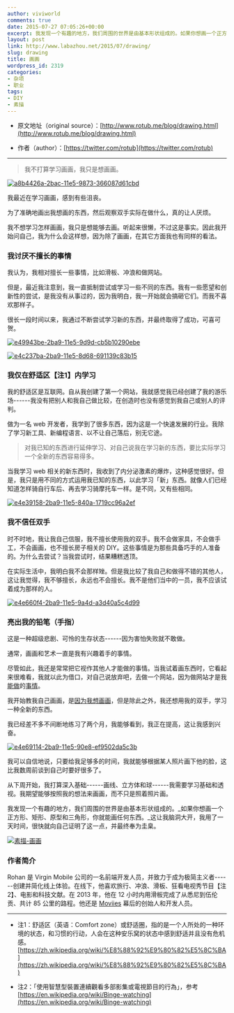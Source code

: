```yaml
---
author: viviworld
comments: true
date: 2015-07-27 07:05:26+00:00
excerpt: 我发现一个有趣的地方，我们周围的世界是由基本形状组成的。如果你想画一个正方形、矩形、原型和三角形，你就能画任何东西。这让我脑洞大开，我用了一天时间，很快就向自己证明了这一点，并最终奉为圭臬。
layout: post
link: http://www.labazhou.net/2015/07/drawing/
slug: drawing
title: 画画
wordpress_id: 2319
categories:
- 杂项
- 职业
tags:
- DIY
- 素描
---
```



	
  * 原文地址（original source）：[http://www.rotub.me/blog/drawing.html](http://www.rotub.me/blog/drawing.html)

	
  * 作者（author）：[https://twitter.com/rotub](https://twitter.com/rotub)





* * *





<blockquote>我不打算学习画画，我只是想画画。</blockquote>


[![a8b4426a-2bac-11e5-9873-366087d61cbd](http://www.labazhou.net/wp-content/uploads/2015/07/a8b4426a-2bac-11e5-9873-366087d61cbd-600x450.jpg)](http://www.labazhou.net/wp-content/uploads/2015/07/a8b4426a-2bac-11e5-9873-366087d61cbd.jpg)

我最近在学习画画，感到有些沮丧。

为了准确地画出我想画的东西，然后观察双手实际在做什么，真的让人厌烦。

我不想学习怎样画画，我只是想能够去画。听起来很懒，不过这是事实。因此我开始问自己，我为什么会这样想，因为除了画画，在其它方面我也有同样的看法。


### 我讨厌不擅长的事情


我认为，我相对擅长一些事情，比如滑板、冲浪和做网站。

但是，最近我注意到，我一直抵制尝试或学习一些不同的东西。我有一些愿望和创新性的尝试，是我没有从事过的，因为我明白，我一开始就会搞砸它们。而我不喜欢那样子。

很长一段时间以来，我通过不断尝试学习新的东西，并最终取得了成功，可喜可贺。

[![e49943be-2ba9-11e5-9d9d-cb5b10290ebe](http://www.labazhou.net/wp-content/uploads/2015/07/e49943be-2ba9-11e5-9d9d-cb5b10290ebe-600x450.jpg)](http://www.labazhou.net/wp-content/uploads/2015/07/e49943be-2ba9-11e5-9d9d-cb5b10290ebe.jpg)

[![e4c237ba-2ba9-11e5-8d68-691139c83b15](http://www.labazhou.net/wp-content/uploads/2015/07/e4c237ba-2ba9-11e5-8d68-691139c83b15-600x450.jpg)](http://www.labazhou.net/wp-content/uploads/2015/07/e4c237ba-2ba9-11e5-8d68-691139c83b15.jpg)


### 我仅在舒适区【注1】内学习


我的舒适区是互联网。自从我创建了第一个网站，我就感觉我已经创建了我的游乐场------我没有把别人和我自己做比较，在创造时也没有感觉到我自己或别人的评判。

做为一名 web 开发者，我学到了很多东西，因为这是一个快速发展的行业。我除了学习新工具、新编程语言、以不让自己落后，别无它途。


<blockquote>对我已知的东西进行延伸学习、对自己说我在学习新的东西，要比实际学习一个全新的东西容易得多。</blockquote>


当我学习 web 相关的新东西时，我收到了内分泌激素的爆炸，这种感觉很好。但是，我只是用不同的方式运用我已知的东西，以此学习「新」东西。就像人们已经知道怎样骑自行车后、再去学习骑摩托车一样。是不同，又有些相同。

[![e4e39158-2ba9-11e5-840a-1719cc96a2ef](http://www.labazhou.net/wp-content/uploads/2015/07/e4e39158-2ba9-11e5-840a-1719cc96a2ef-600x450.jpg)](http://www.labazhou.net/wp-content/uploads/2015/07/e4e39158-2ba9-11e5-840a-1719cc96a2ef.jpg)


### 我不信任双手


时不时地，我让我自己信服，我不擅长使用我的双手。我不会做家具，不会做手工，不会画画，也不擅长房子相关的 DIY。这些事情是为那些具备巧手的人准备的。为什么去尝试？当我尝试时，结果糟糕透顶。

在实际生活中，我明白我不会那样矬。但是我比较了我自己和做得不错的其他人，这让我觉得，我不够擅长，永远也不会擅长。我不是他们当中的一员，我不应该试着成为那样的人。

[![e4e660f4-2ba9-11e5-9a4d-a3d40a5c4d99](http://www.labazhou.net/wp-content/uploads/2015/07/e4e660f4-2ba9-11e5-9a4d-a3d40a5c4d99-600x450.jpg)](http://www.labazhou.net/wp-content/uploads/2015/07/e4e660f4-2ba9-11e5-9a4d-a3d40a5c4d99.jpg)


### 亮出我的铅笔（手指）


这是一种超级悲剧、可怜的生存状态------因为害怕失败就不敢做。

通常，画画和艺术一直是我有兴趣着手的事情。

尽管如此，我还是常常把它视作其他人才能做的事情。当我试着画东西时，它看起来很难看，我就以此为借口，对自己说放弃吧，去做一个网站，因为做网站才是我[能做](http://movii.es/)的[事情](http://hn.rotub.me/)。

我开始教我自己画画，是[因为我想画画](http://www.labazhou.net/2014/02/drawing-as-a-programmer/)，但是除此之外，我还想用我的双手，学习一种全新的东西。

我已经差不多不间断地练习了两个月，我能够看到，我正在提高，这让我感到兴奋。

[![e4e69114-2ba9-11e5-90e8-ef9502da5c3b](http://www.labazhou.net/wp-content/uploads/2015/07/e4e69114-2ba9-11e5-90e8-ef9502da5c3b-600x450.jpg)](http://www.labazhou.net/wp-content/uploads/2015/07/e4e69114-2ba9-11e5-90e8-ef9502da5c3b.jpg)

我可以自信地说，只要给我足够多的时间，我就能够根据某人照片画下他的脸，这比我数周前谈到自己时要好很多了。

从下周开始，我打算深入基础------画线、立方体和球------我需要学习基础和透视。我期望能够按照我的想法来画画，而不只是照着照片画。

我发现一个有趣的地方，我们周围的世界是由基本形状组成的。_如果你想画一个正方形、矩形、原型和三角形，你就能画任何东西。_这让我脑洞大开，我用了一天时间，很快就向自己证明了这一点，并最终奉为圭臬。

[![素描-画画](http://www.labazhou.net/wp-content/uploads/2015/07/e4e5ca18-2ba9-11e5-8add-d3f1049bb842-600x450.jpg)](http://www.labazhou.net/wp-content/uploads/2015/07/e4e5ca18-2ba9-11e5-8add-d3f1049bb842.jpg)


### 作者简介


Rohan 是 Virgin Mobile 公司的一名前端开发人员，并致力于成为极简主义者------创建并简化线上体验。在线下，他喜欢旅行、冲浪、滑板、狂看电视秀节目【注2】、电影和科技文献。在 2013 年，他在 12 小时内用滑板完成了从悉尼到伍伦贡、共计 85 公里的路程。他还是 [Moviies](http://www.moviies.com.au/) 幕后的创始人和开发人员。



* * *






	
  * 注1：舒适区（英语：Comfort zone）或舒适圈，指的是一个人所处的一种环境的状态，和习惯的行动，人会在这种安乐窝的状态中感到舒适并且没有危机感。[https://zh.wikipedia.org/wiki/%E8%88%92%E9%80%82%E5%8C%BA](https://zh.wikipedia.org/wiki/%E8%88%92%E9%80%82%E5%8C%BA)

	
  * 注2：「使用智慧型裝置連續觀看多部影集或電視節目的行為」，参考 [https://en.wikipedia.org/wiki/Binge-watching](https://en.wikipedia.org/wiki/Binge-watching)


